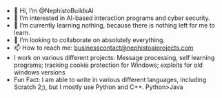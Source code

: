 - 👋 Hi, I’m @NephistoBuildsAI
- 👀 I’m interested in AI-based interaction programs and cyber security.
- 🌱 I’m currently learning nothing, because there is nothing left for me to learn.
- 💞️ I’m looking to collaborate on absolutely everything.
- 📫 How to reach me: businesscontact@nephistoaiprojects.com
- I work on various different projects: Message processing, self learning programs; tracking cookie protection for Windows; exploits for old windows versions
- Fun Fact: I am able to write in various different languages, including Scratch 2;), but I mostly use Python and C++. Python>Java
